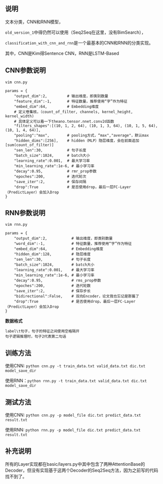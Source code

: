 ## 说明

文本分类，CNN和RNN模型，

`old_version_1`中得仍然可以使用（Seq2Seq在这里，没有BimSearch），

`classification_with_cnn_and_rnn`是一个最基本的CNN和RNN的分类实现。

其中，CNN是Kim得Sentence CNN，RNN是LSTM-Based

## CNN参数说明

`vim cnn.py`

    params = {
        "output_dim":2,         # 输出维度，即类别数量
        "feature_dim":-1,       # 特征数量，推荐使用“字”作为特征
        "embed_dim":64,         # Embedding维度
        # 定义卷集核，（count_of_filter, channels, kernel_height, kernel_width)
        # 具体定义可以看一下theano.tensor.nnet.conv2d函数
        "filters_shapes":[(10, 1, 2, 64), (10, 1, 3, 64), (10, 1, 5, 64), (10, 1, 4, 64)],
        "pooling":"max",        # pooling方式，“max","average"，默认max
        "hidden_dims":[256],    # hidden（MLP）隐层维度，会在前面追加[sum(count_of_filter)]
        "sen_len":30,           # 句子长度
        "batch_size":1024,      # batch大小
        "learning_rate":0.001,  # 最大学习率
        "min_learning_rate":1e-6, # 最小学习率
        "decay":0.95,           # rmr_prop参数
        "epoches":200,          # 迭代轮次
        "save_iter":2,          # 保存间隔
        "drop":True             # 是否使用drop，最后一层FC-Layer（PredictLayer）会加入Drop
    }

## RNN参数说明

`vim rnn.py`

    params = {
        "output_dim":2,           # 输出维度，即类别数量
        "word_dim":-1,            # 特征数量，推荐使用“字”作为特征
        "embed_dim":64,           # Embedding维度
        "hidden_dim":128,         # 隐层维度
        "sen_len":30,             # 句子长度
        "batch_size":1024,        # batch大小
        "learning_rate":0.001,    # 最大学习率
        "min_learning_rate":1e-6, # 最小学习率
        "decay":0.95,             # rms_prop参数
        "epoches":200,            # 迭代轮数
        "save_iter":2,            # 保存步长
        "bidirectional":False,    # 双向Encoder，论文我也忘记是那篇了
        "drop":True               # 是否使用drop，最后一层FC-Layer（PredictLayer）会加入Drop
    }

**数据格式**

	label\t句子，句子的特征之间使用空格隔开
	句子逻辑推理时，句子2代表第二句话

## 训练方法

使用CNN: `python cnn.py -t train_data.txt valid_data.txt dic.txt model_save_dir`

使用RNN：`python rnn.py -t train_data.txt valid_data.txt dic.txt model_save_dir`


## 测试方法

使用CNN: `python cnn.py -p model_file dic.txt predict_data.txt result.txt`

使用RNN: `python rnn.py -p model_file dic.txt predict_data.txt result.txt`


## 补充说明

所有的Layer实现都在basic/layers.py中其中包含了两种AttentionBase的Decoder，但没有实现基于这两个Decoder的Seq2Seq方法，因为之前写的代码找不到了。
